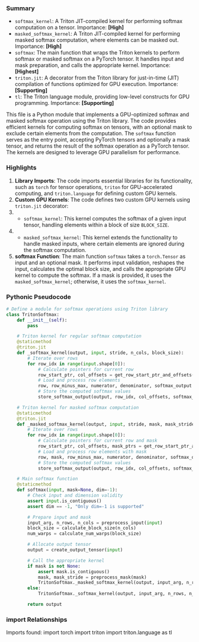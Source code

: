 

### Summary



* `softmax_kernel`: A Triton JIT-compiled kernel for performing softmax computation on a tensor. Importance: **[High]**
* `masked_softmax_kernel`: A Triton JIT-compiled kernel for performing masked softmax computation, where elements can be masked out. Importance: **[High]**
* `softmax`: The main function that wraps the Triton kernels to perform softmax or masked softmax on a PyTorch tensor. It handles input and mask preparation, and calls the appropriate kernel. Importance: **[Highest]**
* `triton.jit`: A decorator from the Triton library for just-in-time (JIT) compilation of functions optimized for GPU execution. Importance: **[Supporting]**
* `tl`: The Triton language module, providing low-level constructs for GPU programming. Importance: **[Supporting]** 

This file is a Python module that implements a GPU-optimized softmax and masked softmax operation using the Triton library. The code provides efficient kernels for computing softmax on tensors, with an optional mask to exclude certain elements from the computation. The `softmax` function serves as the entry point, accepting PyTorch tensors and optionally a mask tensor, and returns the result of the softmax operation as a PyTorch tensor. The kernels are designed to leverage GPU parallelism for performance.

### Highlights



1. **Library Imports**: The code imports essential libraries for its functionality, such as `torch` for tensor operations, `triton` for GPU-accelerated computing, and `triton.language` for defining custom GPU kernels.
2. **Custom GPU Kernels**: The code defines two custom GPU kernels using `triton.jit` decorator:
3.   * `softmax_kernel`: This kernel computes the softmax of a given input tensor, handling elements within a block of size `BLOCK_SIZE`.
4.   * `masked_softmax_kernel`: This kernel extends the functionality to handle masked inputs, where certain elements are ignored during the softmax computation.
5. **softmax Function**: The main function `softmax` takes a `torch.Tensor` as input and an optional mask. It performs input validation, reshapes the input, calculates the optimal block size, and calls the appropriate GPU kernel to compute the softmax. If a mask is provided, it uses the `masked_softmax_kernel`; otherwise, it uses the `softmax_kernel`.

### Pythonic Pseudocode

```python
# Define a module for softmax operations using Triton library
class TritonSoftmax:
    def __init__(self):
        pass

    # Triton kernel for regular softmax computation
    @staticmethod
    @triton.jit
    def _softmax_kernel(output, input, stride, n_cols, block_size):
        # Iterate over rows
        for row_idx in range(input.shape[0]):
            # Calculate pointers for current row
            row_start_ptr, col_offsets = get_row_start_ptr_and_offsets(input, row_idx, stride, block_size)
            # Load and process row elements
            row, row_minus_max, numerator, denominator, softmax_output = process_row(row_start_ptr, col_offsets, n_cols)
            # Store the computed softmax values
            store_softmax_output(output, row_idx, col_offsets, softmax_output)

    # Triton kernel for masked softmax computation
    @staticmethod
    @triton.jit
    def _masked_softmax_kernel(output, input, stride, mask, mask_stride, n_cols, block_size):
        # Iterate over rows
        for row_idx in range(input.shape[0]):
            # Calculate pointers for current row and mask
            row_start_ptr, col_offsets, mask_ptrs = get_row_start_ptr_and_mask_ptrs(input, row_idx, stride, mask, mask_stride, block_size)
            # Load and process row elements with mask
            row, mask, row_minus_max, numerator, denominator, softmax_output = process_row_with_mask(row_start_ptr, col_offsets, mask_ptrs, n_cols)
            # Store the computed softmax values
            store_softmax_output(output, row_idx, col_offsets, softmax_output)

    # Main softmax function
    @staticmethod
    def softmax(input, mask=None, dim=-1):
        # Check input and dimension validity
        assert input.is_contiguous()
        assert dim == -1, "Only dim=-1 is supported"

        # Prepare input and mask
        input_arg, n_rows, n_cols = preprocess_input(input)
        block_size = calculate_block_size(n_cols)
        num_warps = calculate_num_warps(block_size)

        # Allocate output tensor
        output = create_output_tensor(input)

        # Call the appropriate kernel
        if mask is not None:
            assert mask.is_contiguous()
            mask, mask_stride = preprocess_mask(mask)
            TritonSoftmax._masked_softmax_kernel(output, input_arg, n_rows, mask, mask_stride, n_cols, block_size, num_warps)
        else:
            TritonSoftmax._softmax_kernel(output, input_arg, n_rows, n_cols, block_size, num_warps)

        return output
```


### import Relationships

Imports found:
import torch
import triton
import triton.language as tl
